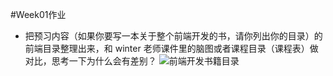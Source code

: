 #Week01作业
* 把预习内容（如果你要写一本关于整个前端开发的书，请你列出你的目录）的前端目录整理出来，和 winter 老师课件里的脑图或者课程目录（课程表）做对比，思考一下为什么会有差别？
![前端开发书籍目录](http://a1.qpic.cn/psc?/V12Kf4NK14ZMEH/*.mI3yPYPF*NtvOuCb0eDC9uqvx*Z8hlqHV2XGCUyNII2h8vs5d.ESOSqJkDlwODzCzK0YQoc*rLKBio3t*2cA!!/c&ek=1&kp=1&pt=0&bo=2Ac4BAAAAAADJ.E!&tl=1&vuin=982247455&tm=1593579600&sce=60-2-2&rf=0-0)